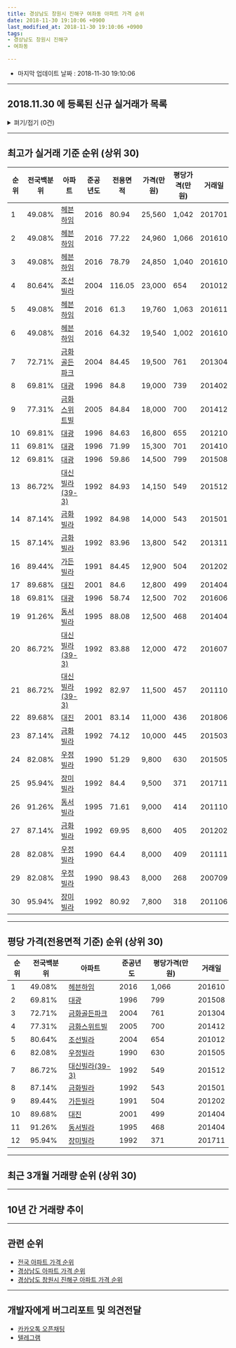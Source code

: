 ```yaml
---
title: 경상남도 창원시 진해구 여좌동 아파트 가격 순위
date: 2018-11-30 19:10:06 +0900
last_modified_at: 2018-11-30 19:10:06 +0900
tags:
- 경상남도 창원시 진해구
- 여좌동

---
```


* 마지막 업데이트 날짜 : 2018-11-30 19:10:06

---

## 2018.11.30 에 등록된 신규 실거래가 목록

<details>
<summary>펴기/접기 (0건)</summary>
<div markdown="1">

|아파트|전국백분위|준공년도|전용면적|가격(만원)|평당가격(만원)|거래일|
|---|---|---|---|---|---|---|
|없음|||||||


</div>
</details>

---

## 최고가 실거래 기준 순위 (상위 30)


|순위|전국백분위|아파트|준공년도|전용면적|가격(만원)|평당가격(만원)|거래일|
|---|---|---|---|---|---|---|---|
|1|49.08%|[헤븐하임](https://search.naver.com/search.naver?query=%EA%B2%BD%EC%83%81%EB%82%A8%EB%8F%84+%EC%B0%BD%EC%9B%90%EC%8B%9C+%EC%A7%84%ED%95%B4%EA%B5%AC+%EC%97%AC%EC%A2%8C%EB%8F%99+%ED%97%A4%EB%B8%90%ED%95%98%EC%9E%84)|2016|80.94|25,560|1,042|201701|
|2|49.08%|[헤븐하임](https://search.naver.com/search.naver?query=%EA%B2%BD%EC%83%81%EB%82%A8%EB%8F%84+%EC%B0%BD%EC%9B%90%EC%8B%9C+%EC%A7%84%ED%95%B4%EA%B5%AC+%EC%97%AC%EC%A2%8C%EB%8F%99+%ED%97%A4%EB%B8%90%ED%95%98%EC%9E%84)|2016|77.22|24,960|1,066|201610|
|3|49.08%|[헤븐하임](https://search.naver.com/search.naver?query=%EA%B2%BD%EC%83%81%EB%82%A8%EB%8F%84+%EC%B0%BD%EC%9B%90%EC%8B%9C+%EC%A7%84%ED%95%B4%EA%B5%AC+%EC%97%AC%EC%A2%8C%EB%8F%99+%ED%97%A4%EB%B8%90%ED%95%98%EC%9E%84)|2016|78.79|24,850|1,040|201610|
|4|80.64%|[조선빌라](https://search.naver.com/search.naver?query=%EA%B2%BD%EC%83%81%EB%82%A8%EB%8F%84+%EC%B0%BD%EC%9B%90%EC%8B%9C+%EC%A7%84%ED%95%B4%EA%B5%AC+%EC%97%AC%EC%A2%8C%EB%8F%99+%EC%A1%B0%EC%84%A0%EB%B9%8C%EB%9D%BC)|2004|116.05|23,000|654|201012|
|5|49.08%|[헤븐하임](https://search.naver.com/search.naver?query=%EA%B2%BD%EC%83%81%EB%82%A8%EB%8F%84+%EC%B0%BD%EC%9B%90%EC%8B%9C+%EC%A7%84%ED%95%B4%EA%B5%AC+%EC%97%AC%EC%A2%8C%EB%8F%99+%ED%97%A4%EB%B8%90%ED%95%98%EC%9E%84)|2016|61.3|19,760|1,063|201611|
|6|49.08%|[헤븐하임](https://search.naver.com/search.naver?query=%EA%B2%BD%EC%83%81%EB%82%A8%EB%8F%84+%EC%B0%BD%EC%9B%90%EC%8B%9C+%EC%A7%84%ED%95%B4%EA%B5%AC+%EC%97%AC%EC%A2%8C%EB%8F%99+%ED%97%A4%EB%B8%90%ED%95%98%EC%9E%84)|2016|64.32|19,540|1,002|201610|
|7|72.71%|[금화골든파크](https://search.naver.com/search.naver?query=%EA%B2%BD%EC%83%81%EB%82%A8%EB%8F%84+%EC%B0%BD%EC%9B%90%EC%8B%9C+%EC%A7%84%ED%95%B4%EA%B5%AC+%EC%97%AC%EC%A2%8C%EB%8F%99+%EA%B8%88%ED%99%94%EA%B3%A8%EB%93%A0%ED%8C%8C%ED%81%AC)|2004|84.45|19,500|761|201304|
|8|69.81%|[대광](https://search.naver.com/search.naver?query=%EA%B2%BD%EC%83%81%EB%82%A8%EB%8F%84+%EC%B0%BD%EC%9B%90%EC%8B%9C+%EC%A7%84%ED%95%B4%EA%B5%AC+%EC%97%AC%EC%A2%8C%EB%8F%99+%EB%8C%80%EA%B4%91)|1996|84.8|19,000|739|201402|
|9|77.31%|[금화스위트빌](https://search.naver.com/search.naver?query=%EA%B2%BD%EC%83%81%EB%82%A8%EB%8F%84+%EC%B0%BD%EC%9B%90%EC%8B%9C+%EC%A7%84%ED%95%B4%EA%B5%AC+%EC%97%AC%EC%A2%8C%EB%8F%99+%EA%B8%88%ED%99%94%EC%8A%A4%EC%9C%84%ED%8A%B8%EB%B9%8C)|2005|84.84|18,000|700|201412|
|10|69.81%|[대광](https://search.naver.com/search.naver?query=%EA%B2%BD%EC%83%81%EB%82%A8%EB%8F%84+%EC%B0%BD%EC%9B%90%EC%8B%9C+%EC%A7%84%ED%95%B4%EA%B5%AC+%EC%97%AC%EC%A2%8C%EB%8F%99+%EB%8C%80%EA%B4%91)|1996|84.63|16,800|655|201210|
|11|69.81%|[대광](https://search.naver.com/search.naver?query=%EA%B2%BD%EC%83%81%EB%82%A8%EB%8F%84+%EC%B0%BD%EC%9B%90%EC%8B%9C+%EC%A7%84%ED%95%B4%EA%B5%AC+%EC%97%AC%EC%A2%8C%EB%8F%99+%EB%8C%80%EA%B4%91)|1996|71.99|15,300|701|201410|
|12|69.81%|[대광](https://search.naver.com/search.naver?query=%EA%B2%BD%EC%83%81%EB%82%A8%EB%8F%84+%EC%B0%BD%EC%9B%90%EC%8B%9C+%EC%A7%84%ED%95%B4%EA%B5%AC+%EC%97%AC%EC%A2%8C%EB%8F%99+%EB%8C%80%EA%B4%91)|1996|59.86|14,500|799|201508|
|13|86.72%|[대신빌라(39-3)](https://search.naver.com/search.naver?query=%EA%B2%BD%EC%83%81%EB%82%A8%EB%8F%84+%EC%B0%BD%EC%9B%90%EC%8B%9C+%EC%A7%84%ED%95%B4%EA%B5%AC+%EC%97%AC%EC%A2%8C%EB%8F%99+%EB%8C%80%EC%8B%A0%EB%B9%8C%EB%9D%BC%2839-3%29)|1992|84.93|14,150|549|201512|
|14|87.14%|[금화빌라](https://search.naver.com/search.naver?query=%EA%B2%BD%EC%83%81%EB%82%A8%EB%8F%84+%EC%B0%BD%EC%9B%90%EC%8B%9C+%EC%A7%84%ED%95%B4%EA%B5%AC+%EC%97%AC%EC%A2%8C%EB%8F%99+%EA%B8%88%ED%99%94%EB%B9%8C%EB%9D%BC)|1992|84.98|14,000|543|201501|
|15|87.14%|[금화빌라](https://search.naver.com/search.naver?query=%EA%B2%BD%EC%83%81%EB%82%A8%EB%8F%84+%EC%B0%BD%EC%9B%90%EC%8B%9C+%EC%A7%84%ED%95%B4%EA%B5%AC+%EC%97%AC%EC%A2%8C%EB%8F%99+%EA%B8%88%ED%99%94%EB%B9%8C%EB%9D%BC)|1992|83.96|13,800|542|201311|
|16|89.44%|[가든빌라](https://search.naver.com/search.naver?query=%EA%B2%BD%EC%83%81%EB%82%A8%EB%8F%84+%EC%B0%BD%EC%9B%90%EC%8B%9C+%EC%A7%84%ED%95%B4%EA%B5%AC+%EC%97%AC%EC%A2%8C%EB%8F%99+%EA%B0%80%EB%93%A0%EB%B9%8C%EB%9D%BC)|1991|84.45|12,900|504|201202|
|17|89.68%|[대진](https://search.naver.com/search.naver?query=%EA%B2%BD%EC%83%81%EB%82%A8%EB%8F%84+%EC%B0%BD%EC%9B%90%EC%8B%9C+%EC%A7%84%ED%95%B4%EA%B5%AC+%EC%97%AC%EC%A2%8C%EB%8F%99+%EB%8C%80%EC%A7%84)|2001|84.6|12,800|499|201404|
|18|69.81%|[대광](https://search.naver.com/search.naver?query=%EA%B2%BD%EC%83%81%EB%82%A8%EB%8F%84+%EC%B0%BD%EC%9B%90%EC%8B%9C+%EC%A7%84%ED%95%B4%EA%B5%AC+%EC%97%AC%EC%A2%8C%EB%8F%99+%EB%8C%80%EA%B4%91)|1996|58.74|12,500|702|201606|
|19|91.26%|[동서빌라](https://search.naver.com/search.naver?query=%EA%B2%BD%EC%83%81%EB%82%A8%EB%8F%84+%EC%B0%BD%EC%9B%90%EC%8B%9C+%EC%A7%84%ED%95%B4%EA%B5%AC+%EC%97%AC%EC%A2%8C%EB%8F%99+%EB%8F%99%EC%84%9C%EB%B9%8C%EB%9D%BC)|1995|88.08|12,500|468|201404|
|20|86.72%|[대신빌라(39-3)](https://search.naver.com/search.naver?query=%EA%B2%BD%EC%83%81%EB%82%A8%EB%8F%84+%EC%B0%BD%EC%9B%90%EC%8B%9C+%EC%A7%84%ED%95%B4%EA%B5%AC+%EC%97%AC%EC%A2%8C%EB%8F%99+%EB%8C%80%EC%8B%A0%EB%B9%8C%EB%9D%BC%2839-3%29)|1992|83.88|12,000|472|201607|
|21|86.72%|[대신빌라(39-3)](https://search.naver.com/search.naver?query=%EA%B2%BD%EC%83%81%EB%82%A8%EB%8F%84+%EC%B0%BD%EC%9B%90%EC%8B%9C+%EC%A7%84%ED%95%B4%EA%B5%AC+%EC%97%AC%EC%A2%8C%EB%8F%99+%EB%8C%80%EC%8B%A0%EB%B9%8C%EB%9D%BC%2839-3%29)|1992|82.97|11,500|457|201110|
|22|89.68%|[대진](https://search.naver.com/search.naver?query=%EA%B2%BD%EC%83%81%EB%82%A8%EB%8F%84+%EC%B0%BD%EC%9B%90%EC%8B%9C+%EC%A7%84%ED%95%B4%EA%B5%AC+%EC%97%AC%EC%A2%8C%EB%8F%99+%EB%8C%80%EC%A7%84)|2001|83.14|11,000|436|201806|
|23|87.14%|[금화빌라](https://search.naver.com/search.naver?query=%EA%B2%BD%EC%83%81%EB%82%A8%EB%8F%84+%EC%B0%BD%EC%9B%90%EC%8B%9C+%EC%A7%84%ED%95%B4%EA%B5%AC+%EC%97%AC%EC%A2%8C%EB%8F%99+%EA%B8%88%ED%99%94%EB%B9%8C%EB%9D%BC)|1992|74.12|10,000|445|201503|
|24|82.08%|[우정빌라](https://search.naver.com/search.naver?query=%EA%B2%BD%EC%83%81%EB%82%A8%EB%8F%84+%EC%B0%BD%EC%9B%90%EC%8B%9C+%EC%A7%84%ED%95%B4%EA%B5%AC+%EC%97%AC%EC%A2%8C%EB%8F%99+%EC%9A%B0%EC%A0%95%EB%B9%8C%EB%9D%BC)|1990|51.29|9,800|630|201505|
|25|95.94%|[장미빌라](https://search.naver.com/search.naver?query=%EA%B2%BD%EC%83%81%EB%82%A8%EB%8F%84+%EC%B0%BD%EC%9B%90%EC%8B%9C+%EC%A7%84%ED%95%B4%EA%B5%AC+%EC%97%AC%EC%A2%8C%EB%8F%99+%EC%9E%A5%EB%AF%B8%EB%B9%8C%EB%9D%BC)|1992|84.4|9,500|371|201711|
|26|91.26%|[동서빌라](https://search.naver.com/search.naver?query=%EA%B2%BD%EC%83%81%EB%82%A8%EB%8F%84+%EC%B0%BD%EC%9B%90%EC%8B%9C+%EC%A7%84%ED%95%B4%EA%B5%AC+%EC%97%AC%EC%A2%8C%EB%8F%99+%EB%8F%99%EC%84%9C%EB%B9%8C%EB%9D%BC)|1995|71.61|9,000|414|201110|
|27|87.14%|[금화빌라](https://search.naver.com/search.naver?query=%EA%B2%BD%EC%83%81%EB%82%A8%EB%8F%84+%EC%B0%BD%EC%9B%90%EC%8B%9C+%EC%A7%84%ED%95%B4%EA%B5%AC+%EC%97%AC%EC%A2%8C%EB%8F%99+%EA%B8%88%ED%99%94%EB%B9%8C%EB%9D%BC)|1992|69.95|8,600|405|201202|
|28|82.08%|[우정빌라](https://search.naver.com/search.naver?query=%EA%B2%BD%EC%83%81%EB%82%A8%EB%8F%84+%EC%B0%BD%EC%9B%90%EC%8B%9C+%EC%A7%84%ED%95%B4%EA%B5%AC+%EC%97%AC%EC%A2%8C%EB%8F%99+%EC%9A%B0%EC%A0%95%EB%B9%8C%EB%9D%BC)|1990|64.4|8,000|409|201111|
|29|82.08%|[우정빌라](https://search.naver.com/search.naver?query=%EA%B2%BD%EC%83%81%EB%82%A8%EB%8F%84+%EC%B0%BD%EC%9B%90%EC%8B%9C+%EC%A7%84%ED%95%B4%EA%B5%AC+%EC%97%AC%EC%A2%8C%EB%8F%99+%EC%9A%B0%EC%A0%95%EB%B9%8C%EB%9D%BC)|1990|98.43|8,000|268|200709|
|30|95.94%|[장미빌라](https://search.naver.com/search.naver?query=%EA%B2%BD%EC%83%81%EB%82%A8%EB%8F%84+%EC%B0%BD%EC%9B%90%EC%8B%9C+%EC%A7%84%ED%95%B4%EA%B5%AC+%EC%97%AC%EC%A2%8C%EB%8F%99+%EC%9E%A5%EB%AF%B8%EB%B9%8C%EB%9D%BC)|1992|80.92|7,800|318|201106|


---

## 평당 가격(전용면적 기준) 순위 (상위 30)


|순위|전국백분위|아파트|준공년도|평당가격(만원)|거래일|
|---|---|---|---|---|---|
|1|49.08%|[헤븐하임](https://search.naver.com/search.naver?query=%EA%B2%BD%EC%83%81%EB%82%A8%EB%8F%84+%EC%B0%BD%EC%9B%90%EC%8B%9C+%EC%A7%84%ED%95%B4%EA%B5%AC+%EC%97%AC%EC%A2%8C%EB%8F%99+%ED%97%A4%EB%B8%90%ED%95%98%EC%9E%84)|2016|1,066|201610|
|2|69.81%|[대광](https://search.naver.com/search.naver?query=%EA%B2%BD%EC%83%81%EB%82%A8%EB%8F%84+%EC%B0%BD%EC%9B%90%EC%8B%9C+%EC%A7%84%ED%95%B4%EA%B5%AC+%EC%97%AC%EC%A2%8C%EB%8F%99+%EB%8C%80%EA%B4%91)|1996|799|201508|
|3|72.71%|[금화골든파크](https://search.naver.com/search.naver?query=%EA%B2%BD%EC%83%81%EB%82%A8%EB%8F%84+%EC%B0%BD%EC%9B%90%EC%8B%9C+%EC%A7%84%ED%95%B4%EA%B5%AC+%EC%97%AC%EC%A2%8C%EB%8F%99+%EA%B8%88%ED%99%94%EA%B3%A8%EB%93%A0%ED%8C%8C%ED%81%AC)|2004|761|201304|
|4|77.31%|[금화스위트빌](https://search.naver.com/search.naver?query=%EA%B2%BD%EC%83%81%EB%82%A8%EB%8F%84+%EC%B0%BD%EC%9B%90%EC%8B%9C+%EC%A7%84%ED%95%B4%EA%B5%AC+%EC%97%AC%EC%A2%8C%EB%8F%99+%EA%B8%88%ED%99%94%EC%8A%A4%EC%9C%84%ED%8A%B8%EB%B9%8C)|2005|700|201412|
|5|80.64%|[조선빌라](https://search.naver.com/search.naver?query=%EA%B2%BD%EC%83%81%EB%82%A8%EB%8F%84+%EC%B0%BD%EC%9B%90%EC%8B%9C+%EC%A7%84%ED%95%B4%EA%B5%AC+%EC%97%AC%EC%A2%8C%EB%8F%99+%EC%A1%B0%EC%84%A0%EB%B9%8C%EB%9D%BC)|2004|654|201012|
|6|82.08%|[우정빌라](https://search.naver.com/search.naver?query=%EA%B2%BD%EC%83%81%EB%82%A8%EB%8F%84+%EC%B0%BD%EC%9B%90%EC%8B%9C+%EC%A7%84%ED%95%B4%EA%B5%AC+%EC%97%AC%EC%A2%8C%EB%8F%99+%EC%9A%B0%EC%A0%95%EB%B9%8C%EB%9D%BC)|1990|630|201505|
|7|86.72%|[대신빌라(39-3)](https://search.naver.com/search.naver?query=%EA%B2%BD%EC%83%81%EB%82%A8%EB%8F%84+%EC%B0%BD%EC%9B%90%EC%8B%9C+%EC%A7%84%ED%95%B4%EA%B5%AC+%EC%97%AC%EC%A2%8C%EB%8F%99+%EB%8C%80%EC%8B%A0%EB%B9%8C%EB%9D%BC%2839-3%29)|1992|549|201512|
|8|87.14%|[금화빌라](https://search.naver.com/search.naver?query=%EA%B2%BD%EC%83%81%EB%82%A8%EB%8F%84+%EC%B0%BD%EC%9B%90%EC%8B%9C+%EC%A7%84%ED%95%B4%EA%B5%AC+%EC%97%AC%EC%A2%8C%EB%8F%99+%EA%B8%88%ED%99%94%EB%B9%8C%EB%9D%BC)|1992|543|201501|
|9|89.44%|[가든빌라](https://search.naver.com/search.naver?query=%EA%B2%BD%EC%83%81%EB%82%A8%EB%8F%84+%EC%B0%BD%EC%9B%90%EC%8B%9C+%EC%A7%84%ED%95%B4%EA%B5%AC+%EC%97%AC%EC%A2%8C%EB%8F%99+%EA%B0%80%EB%93%A0%EB%B9%8C%EB%9D%BC)|1991|504|201202|
|10|89.68%|[대진](https://search.naver.com/search.naver?query=%EA%B2%BD%EC%83%81%EB%82%A8%EB%8F%84+%EC%B0%BD%EC%9B%90%EC%8B%9C+%EC%A7%84%ED%95%B4%EA%B5%AC+%EC%97%AC%EC%A2%8C%EB%8F%99+%EB%8C%80%EC%A7%84)|2001|499|201404|
|11|91.26%|[동서빌라](https://search.naver.com/search.naver?query=%EA%B2%BD%EC%83%81%EB%82%A8%EB%8F%84+%EC%B0%BD%EC%9B%90%EC%8B%9C+%EC%A7%84%ED%95%B4%EA%B5%AC+%EC%97%AC%EC%A2%8C%EB%8F%99+%EB%8F%99%EC%84%9C%EB%B9%8C%EB%9D%BC)|1995|468|201404|
|12|95.94%|[장미빌라](https://search.naver.com/search.naver?query=%EA%B2%BD%EC%83%81%EB%82%A8%EB%8F%84+%EC%B0%BD%EC%9B%90%EC%8B%9C+%EC%A7%84%ED%95%B4%EA%B5%AC+%EC%97%AC%EC%A2%8C%EB%8F%99+%EC%9E%A5%EB%AF%B8%EB%B9%8C%EB%9D%BC)|1992|371|201711|


---

## 최근 3개월 거래량 순위 (상위 30)


<div style="width:100%;">
    <canvas id="deal_count_ranking" height="250"></canvas>
</div>


<script>
new Chart(document.getElementById("deal_count_ranking"), {
    type: 'horizontalBar',
    data: {
        labels: ['금화골든파크'],
        datasets: [{
            label: '실거래 수',
            data: [2],
            borderColor: "rgba(255, 0, 128, 1)",
            backgroundColor: "rgba(255, 0, 128, 0.5)",
            fill: false,
        }]
    },
    options: {
        responsive: true,
        title: {
            display: true,
            text: '최근 3개월 거래량 순위'
        },
        tooltips: {
            mode: 'index',
            intersect: false,
            callbacks: {
                title: function(tooltipItems, data) {
                    return "실거래 수:";
                },
                label: function(tooltipItem, data) {
                    return data.labels[tooltipItem.index] + ": " + tooltipItem.xLabel;
                }
            }
        },
        hover: {
            mode: 'nearest',
            intersect: true
        },
        scales: {
            xAxes: [{
                display: true,
                scaleLabel: {
                    display: true,
                    labelString: '실거래 수'
                },
                ticks: {
                    suggestedMin: 0,
                }
            }],
            yAxes: [{
                display: true,
                ticks: {
                    autoSkip: false,
                    callback: function(value, index, values) {
                        if (value.length > 15)
                            return value.substr(0, 13) + "...";
                        else
                            return value;
                    }
                },
                scaleLabel: {
                    display: false,
                }
            }]
        }
    }
});

</script>


---

## 10년 간 거래량 추이


<div style="width:100%;">
    <canvas id="deal_progress" height="250"></canvas>
</div>

<script>
new Chart(document.getElementById("deal_progress"), {
    type: 'line',
    data: {
        labels: ['200811','200812','200901','200902','200903','200904','200905','200906','200907','200908','200909','200910','200911','200912','201001','201002','201003','201004','201005','201006','201007','201008','201009','201010','201011','201012','201101','201102','201103','201104','201105','201106','201107','201108','201109','201110','201111','201112','201201','201202','201203','201204','201205','201206','201207','201208','201209','201210','201211','201212','201301','201302','201303','201304','201305','201306','201307','201308','201309','201310','201311','201312','201401','201402','201403','201404','201405','201406','201407','201408','201409','201410','201411','201412','201501','201502','201503','201504','201505','201506','201507','201508','201509','201510','201511','201512','201601','201602','201603','201604','201605','201606','201607','201608','201609','201610','201611','201612','201701','201702','201703','201704','201705','201706','201707','201708','201709','201710','201711','201712','201801','201802','201803','201804','201805','201806','201807','201808','201809','201810','201811'],
        datasets: [{
            label: '실거래 수',
            pointRadius: 1,
            data: [2, 1, 2, 1, 1, 3, 0, 0, 1, 2, 4, 4, 4, 0, 1, 1, 4, 2, 3, 1, 1, 3, 2, 1, 1, 2, 4, 5, 16, 9, 10, 8, 1, 1, 0, 2, 5, 7, 0, 4, 1, 1, 1, 0, 0, 0, 0, 3, 0, 0, 0, 0, 0, 2, 1, 2, 1, 0, 1, 0, 1, 2, 1, 3, 0, 4, 3, 2, 4, 2, 2, 3, 0, 3, 1, 2, 2, 2, 4, 2, 2, 2, 1, 1, 2, 1, 0, 1, 4, 1, 4, 4, 1, 1, 1, 5, 4, 2, 2, 2, 1, 4, 1, 1, 0, 0, 1, 0, 2, 0, 1, 0, 2, 0, 1, 1, 1, 1, 0, 0, 2],
            borderColor: "rgba(255, 201, 14, 1)",
            backgroundColor: "rgba(255, 201, 14, 0.5)",
            fill: true,
        }]
    },
    options: {
        responsive: true,
        title: {
            display: true,
            text: '10년간 거래량 추이'
        },
        tooltips: {
            mode: 'index',
            intersect: false,
        },
        hover: {
            mode: 'nearest',
            intersect: true
        },
        scales: {
            xAxes: [{
                display: true,
                scaleLabel: {
                    display: true,
                    labelString: '년/월'
                }
            }],
            yAxes: [{
                display: true,
                ticks: {
                    suggestedMin: 0,
                },
                scaleLabel: {
                    display: true,
                    labelString: '실거래 수'
                }
            }]
        }
    }
});

</script>


---

## 관련 순위

- [전국 아파트 가격 순위](https://inasie.github.io/apt-ranking/전국)
- [경상남도 아파트 가격 순위](https://inasie.github.io/apt-ranking/경상남도)
- [경상남도 창원시 진해구 아파트 가격 순위](https://inasie.github.io/apt-ranking/경상남도-창원시-진해구)


---

## 개발자에게 버그리포트 및 의견전달

- [카카오톡 오픈채팅](https://open.kakao.com/o/gLJUAP4)
- [텔레그램](https://t.me/inasie)

